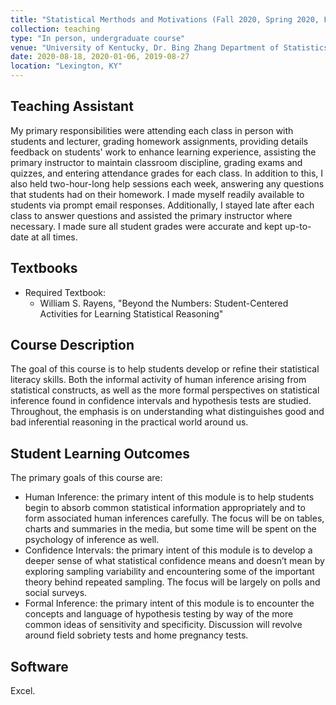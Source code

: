```yaml
---
title: "Statistical Merthods and Motivations (Fall 2020, Spring 2020, Fall 2019 TA)"
collection: teaching
type: "In person, undergraduate course"
venue: "University of Kentucky, Dr. Bing Zhang Department of Statistics"
date: 2020-08-18, 2020-01-06, 2019-08-27
location: "Lexington, KY"
---
```


## Teaching Assistant
My primary responsibilities were attending each class in person with students and lecturer, grading homework assignments, providing details feedback on students' work to enhance learning experience, assisting the primary instructor to maintain classroom discipline, grading exams and quizzes, and entering attendance grades for each class. In addition to this, I also held two-hour-long help sessions each week, answering any questions that students had on their homework. I made myself readily available to students via prompt email responses. Additionally, I stayed late after each class to answer questions and assisted the primary instructor where necessary. I made sure all student grades were accurate and kept up-to-date at all times. 

## Textbooks
* Required Textbook: 
     + William S. Rayens, "Beyond the Numbers: Student-Centered Activities for Learning Statistical Reasoning"

## Course Description
The goal of this course is to help students develop or refine their statistical literacy skills. Both the informal activity of human inference arising from statistical constructs, as well as the more formal perspectives on statistical inference found in confidence intervals and hypothesis tests are studied. Throughout, the emphasis is on understanding what distinguishes good and bad inferential reasoning in the practical world around us. 

## Student Learning Outcomes
The primary goals of this course are:

* Human Inference: the primary intent of this module is to help students begin to absorb common statistical information appropriately and to form associated human inferences carefully. The focus will be on tables, charts and summaries in the media, but some time will be spent on the
psychology of inference as well.
* Confidence Intervals: the primary intent of this module is to develop a deeper sense of what statistical confidence means and doesn’t mean by exploring sampling variability and encountering some of the important theory behind repeated sampling. The focus will be largely on polls and social surveys.
* Formal Inference: the primary intent of this module is to encounter the concepts and language of hypothesis testing by way of the more common ideas of sensitivity and specificity. Discussion will revolve around field sobriety tests and home pregnancy tests. 

## Software
Excel.
